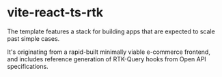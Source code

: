 # vite-react-ts-rtk

The template features a stack for building apps that are expected to scale past simple cases.

It's originating from a rapid-built minimally viable e-commerce frontend, and includes reference generation of RTK-Query hooks from Open API specifications.
